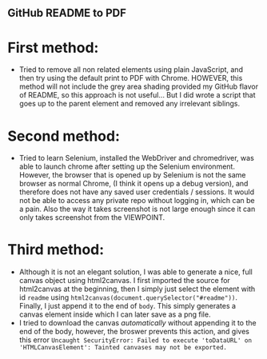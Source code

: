 ## GitHub README to PDF

# First method: 
- Tried to remove all non related elements using plain JavaScript, and then try using the default print to PDF with Chrome. HOWEVER, this method will not include the grey area shading provided my GitHub flavor of README, so this approach is not useful... But I did wrote a script that goes up to the parent element and removed any irrelevant siblings.

# Second method:
- Tried to learn Selenium, installed the WebDriver and chromedriver, was able to launch chrome after setting up the Selenium environment. However, the browser that is opened up by Selenium is not the same browser as normal Chrome, (I think it opens up a debug version), and therefore does not have any saved user credentials / sessions. It would not be able to access any private repo without logging in, which can be a pain. Also the way it takes screenshot is not large enough since it can only takes screenshot from the VIEWPOINT.

# Third method:
- Although it is not an elegant solution, I was able to generate a nice, full canvas object using html2canvas. I first imported the source for html2canvas at the beginning, then I simply just select the element with id `readme` using `html2canvas(document.querySelector("#readme"))`. Finally, I just append it to the end of `body`. This simply generates a canvas element inside which I can later save as a png file. 
- I tried to download the canvas *automatically* without appending it to the end of the body, however, the broswer prevents this action, and gives this error `Uncaught SecurityError: Failed to execute 'toDataURL' on 'HTMLCanvasElement': Tainted canvases may not be exported.`
